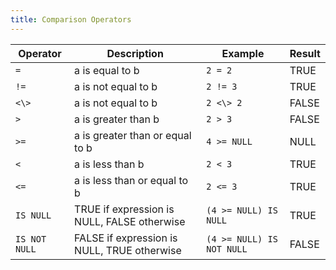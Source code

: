 ```yaml
---
title: Comparison Operators
---
```


| Operator      | Description                                 | Example                   | Result |
| ------------- | ------------------------------------------- | ------------------------- | ------ |
| `=`           | a is equal to b                             | `2 = 2`                   | TRUE   |
| `!=`          | a is not equal to b                         | `2 != 3`                  | TRUE   |
| `<\>`         | a is not equal to b                         | `2 <\> 2`                 | FALSE  |
| `>`           | a is greater than b                         | `2 > 3`                   | FALSE  |
| `>=`          | a is greater than or equal to b             | `4 >= NULL`               | NULL   |
| `<`           | a is less than b                            | `2 < 3`                   | TRUE   |
| `<=`          | a is less than or equal to b                | `2 <= 3`                  | TRUE   |
| `IS NULL`     | TRUE if expression is NULL, FALSE otherwise | `(4 >= NULL) IS NULL`     | TRUE   |
| `IS NOT NULL` | FALSE if expression is NULL, TRUE otherwise | `(4 >= NULL) IS NOT NULL` | FALSE  |
